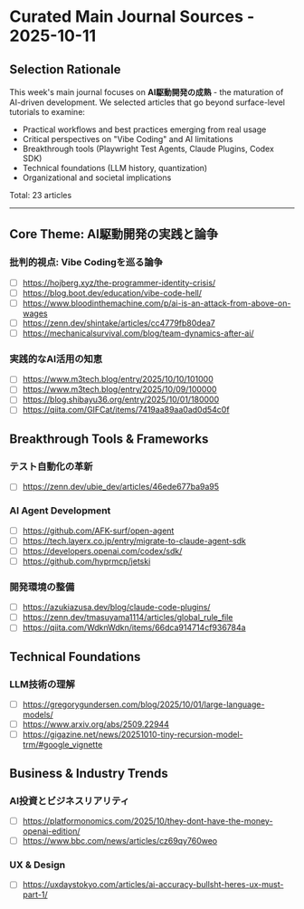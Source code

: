 # Curated Main Journal Sources - 2025-10-11

## Selection Rationale
This week's main journal focuses on **AI駆動開発の成熟** - the maturation of AI-driven development. We selected articles that go beyond surface-level tutorials to examine:
- Practical workflows and best practices emerging from real usage
- Critical perspectives on "Vibe Coding" and AI limitations
- Breakthrough tools (Playwright Test Agents, Claude Plugins, Codex SDK)
- Technical foundations (LLM history, quantization)
- Organizational and societal implications

Total: 23 articles

---

## Core Theme: AI駆動開発の実践と論争

### 批判的視点: Vibe Codingを巡る論争
- [ ] https://hojberg.xyz/the-programmer-identity-crisis/
- [ ] https://blog.boot.dev/education/vibe-code-hell/
- [ ] https://www.bloodinthemachine.com/p/ai-is-an-attack-from-above-on-wages
- [ ] https://zenn.dev/shintake/articles/cc4779fb80dea7
- [ ] https://mechanicalsurvival.com/blog/team-dynamics-after-ai/

### 実践的なAI活用の知恵
- [ ] https://www.m3tech.blog/entry/2025/10/10/101000
- [ ] https://www.m3tech.blog/entry/2025/10/09/100000
- [ ] https://blog.shibayu36.org/entry/2025/10/01/180000
- [ ] https://qiita.com/GIFCat/items/7419aa89aa0ad0d54c0f

## Breakthrough Tools & Frameworks

### テスト自動化の革新
- [ ] https://zenn.dev/ubie_dev/articles/46ede677ba9a95

### AI Agent Development
- [ ] https://github.com/AFK-surf/open-agent
- [ ] https://tech.layerx.co.jp/entry/migrate-to-claude-agent-sdk
- [ ] https://developers.openai.com/codex/sdk/
- [ ] https://github.com/hyprmcp/jetski

### 開発環境の整備
- [ ] https://azukiazusa.dev/blog/claude-code-plugins/
- [ ] https://zenn.dev/tmasuyama1114/articles/global_rule_file
- [ ] https://qiita.com/WdknWdkn/items/66dca914714cf936784a

## Technical Foundations

### LLM技術の理解
- [ ] https://gregorygundersen.com/blog/2025/10/01/large-language-models/
- [ ] https://www.arxiv.org/abs/2509.22944
- [ ] https://gigazine.net/news/20251010-tiny-recursion-model-trm/#google_vignette

## Business & Industry Trends

### AI投資とビジネスリアリティ
- [ ] https://platformonomics.com/2025/10/they-dont-have-the-money-openai-edition/
- [ ] https://www.bbc.com/news/articles/cz69qy760weo

### UX & Design
- [ ] https://uxdaystokyo.com/articles/ai-accuracy-bullsht-heres-ux-must-part-1/
